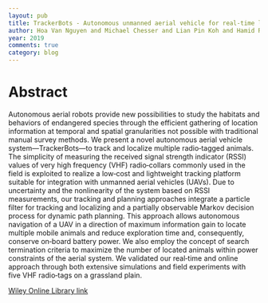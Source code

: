 ```yaml
---
layout: pub
title: TrackerBots - Autonomous unmanned aerial vehicle for real-time localization and tracking of multiple radio-tagged animals
author: Hoa Van Nguyen and Michael Chesser and Lian Pin Koh and Hamid Rezatofighi and D C Ranasinghe
year: 2019
comments: true
category: blog
---
```


# Abstract

Autonomous aerial robots provide new possibilities to study the habitats and behaviors of endangered species through the efficient gathering of location information at temporal and spatial granularities not possible with traditional manual survey methods. We present a novel autonomous aerial vehicle system—TrackerBots—to track and localize multiple radio‐tagged animals. The simplicity of measuring the received signal strength indicator (RSSI) values of very high frequency (VHF) radio‐collars commonly used in the field is exploited to realize a low‐cost and lightweight tracking platform suitable for integration with unmanned aerial vehicles (UAVs). Due to uncertainty and the nonlinearity of the system based on RSSI measurements, our tracking and planning approaches integrate a particle filter for tracking and localizing and a partially observable Markov decision process for dynamic path planning. This approach allows autonomous navigation of a UAV in a direction of maximum information gain to locate multiple mobile animals and reduce exploration time and, consequently, conserve on‐board battery power. We also employ the concept of search termination criteria to maximize the number of located animals within power constraints of the aerial system. We validated our real‐time and online approach through both extensive simulations and field experiments with five VHF radio‐tags on a grassland plain.

[Wiley Online Library link](https://onlinelibrary.wiley.com/doi/abs/10.1002/rob.21857)